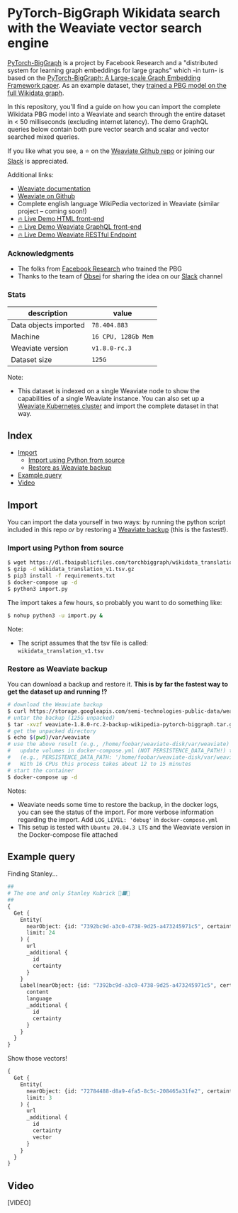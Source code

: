 # PyTorch-BigGraph Wikidata search with the Weaviate vector search engine

[PyTorch-BigGraph](https://github.com/facebookresearch/PyTorch-BigGraph) is a project by Facebook Research and a "distributed system for learning graph embeddings for large graphs" which -in turn- is based on the [PyTorch-BigGraph: A Large-scale Graph Embedding Framework paper](https://mlsys.org/Conferences/2019/doc/2019/71.pdf). As an example dataset, they [trained a PBG model on the full Wikidata graph](https://github.com/facebookresearch/PyTorch-BigGraph#pre-trained-embeddings).

In this repository, you'll find a guide on how you can import the complete Wikidata PBG model into a Weaviate and search through the entire dataset in < 50 milliseconds (excluding internet latency). The demo GraphQL queries below contain both pure vector search and scalar and vector searched mixed queries.

If you like what you see, a ⭐ on the [Weaviate Github repo](https://github.com/semi-technologies/weaviate/stargazers) or joining our [Slack](https://join.slack.com/t/weaviate/shared_invite/zt-goaoifjr-o8FuVz9b1HLzhlUfyfddhw) is appreciated.

Additional links:

* [Weaviate documentation](https://www.semi.technology/developers/weaviate/current/)
* [Weaviate on Github](https://github.com/semi-technologies/weaviate)
* Complete english language WikiPedia vectorized in Weaviate (similar project – coming soon!)
* [🔥 Live Demo HTML front-end](https://biggraph-wikidata-in-weaviate.vectors.network/)
* [🔥 Live Demo Weaviate GraphQL front-end](http://console.semi.technology/console/query#weaviate_uri=http://biggraph-wikidata-in-weaviate.api.vectors.network:8080&graphql_query=%23%23%0A%23%20The%20one%20and%20only%20Stanley%20Kubrick%20%F0%9F%9A%80%E2%AC%9B%F0%9F%90%92%0A%23%23%0A%7B%0A%20%20Get%20%7B%0A%20%20%20%20Entity(%0A%20%20%20%20%20%20nearObject%3A%20%7Bid%3A%20%227392bc9d-a3c0-4738-9d25-a473245971c5%22%2C%20certainty%3A%200.75%7D%0A%20%20%20%20%20%20limit%3A%2024%0A%20%20%20%20)%20%7B%0A%20%20%20%20%20%20url%0A%20%20%20%20%20%20_additional%20%7B%0A%20%20%20%20%20%20%20%20id%0A%20%20%20%20%20%20%20%20certainty%0A%20%20%20%20%20%20%7D%0A%20%20%20%20%7D%0A%20%20%20%20Label(nearObject%3A%20%7Bid%3A%20%227392bc9d-a3c0-4738-9d25-a473245971c5%22%2C%20certainty%3A%200.8%7D)%20%7B%0A%20%20%20%20%20%20content%0A%20%20%20%20%20%20language%0A%20%20%20%20%20%20_additional%20%7B%0A%20%20%20%20%20%20%20%20id%0A%20%20%20%20%20%20%20%20certainty%0A%20%20%20%20%20%20%7D%0A%20%20%20%20%7D%0A%20%20%7D%0A%7D%0A)
* [🔥 Live Demo Weaviate RESTful Endpoint](http://biggraph-wikidata-in-weaviate.api.vectors.network:8080/v1/schema)

### Acknowledgments

* The folks from [Facebook Research](https://github.com/facebookresearch) who trained the PBG
* Thanks to the team of [Obsei](https://github.com/obsei/obsei) for sharing the idea on our [Slack](https://join.slack.com/t/weaviate/shared_invite/zt-goaoifjr-o8FuVz9b1HLzhlUfyfddhw) channel

### Stats

| description | value |
| --- | --- |
| Data objects imported | `78.404.883` |
| Machine | `16 CPU, 128Gb Mem` | 
| Weaviate version | `v1.8.0-rc.3` |
| Dataset size | `125G` |

Note:

* This dataset is indexed on a single Weaviate node to show the capabilities of a single Weaviate instance. You can also set up a [Weaviate Kubernetes cluster](https://www.semi.technology/developers/weaviate/current/getting-started/installation.html#kubernetes-k8s) and import the complete dataset in that way.

## Index

* [Import](#import)
    * [Import using Python from source](#import-using-python-from-source)
    * [Restore as Weaviate backup](#restore-as-weaviate-backup)
* [Example query](#example-query)
* [Video](#video)

## Import

You can import the data yourself in two ways: by running the python script included in this repo _or_ by restoring a [Weaviate backup](#restore-as-weaviate-backup) (this is the fastest!).

### Import using Python from source

```sh
$ wget https://dl.fbaipublicfiles.com/torchbiggraph/wikidata_translation_v1.tsv.gz
$ gzip -d wikidata_translation_v1.tsv.gz
$ pip3 install -f requirements.txt
$ docker-compose up -d
$ python3 import.py
```

The import takes a few hours, so probably you want to do something like:

```sh
$ nohup python3 -u import.py &
```

Note:

* The script assumes that the tsv file is called: `wikidata_translation_v1.tsv`

### Restore as Weaviate backup

You can download a backup and restore it. **This is by far the fastest way to get the dataset up and running ⁉️**

```sh
# download the Weaviate backup
$ curl https://storage.googleapis.com/semi-technologies-public-data/weaviate-1.8.0-rc.2-backup-wikipedia-pytorch-biggraph.tar.gz -O
# untar the backup (125G unpacked)
$ tar -xvzf weaviate-1.8.0-rc.2-backup-wikipedia-pytorch-biggraph.tar.gz
# get the unpacked directory
$ echo $(pwd)/var/weaviate
# use the above result (e.g., /home/foobar/weaviate-disk/var/weaviate)
#   update volumes in docker-compose.yml (NOT PERSISTENCE_DATA_PATH!) to the above output
#   (e.g., PERSISTENCE_DATA_PATH: '/home/foobar/weaviate-disk/var/weaviate:/var/lib/weaviate')
#   With 16 CPUs this process takes about 12 to 15 minutes
# start the container
$ docker-compose up -d
```

Notes:

* Weaviate needs some time to restore the backup, in the docker logs, you can see the status of the import. For more verbose information regarding the import. Add `LOG_LEVEL: 'debug'` in `docker-compose.yml`
* This setup is tested with `Ubuntu 20.04.3 LTS` and the Weaviate version in the Docker-compose file attached

## Example query

Finding Stanley...

```graphql
##
# The one and only Stanley Kubrick 🚀⬛🐒
##
{
  Get {
    Entity(
      nearObject: {id: "7392bc9d-a3c0-4738-9d25-a473245971c5", certainty: 0.75}
      limit: 24
    ) {
      url
      _additional {
        id
        certainty
      }
    }
    Label(nearObject: {id: "7392bc9d-a3c0-4738-9d25-a473245971c5", certainty: 0.8}) {
      content
      language
      _additional {
        id
        certainty
      }
    }
  }
}
```

Show those vectors!

```graphql
{
  Get {
    Entity(
      nearObject: {id: "72784488-d8a9-4fa5-8c5c-208465a31fe2", certainty: 0.75}
      limit: 3
    ) {
      url
      _additional {
        id
        certainty
        vector
      }
    }
  }
}
```

## Video

[VIDEO]
